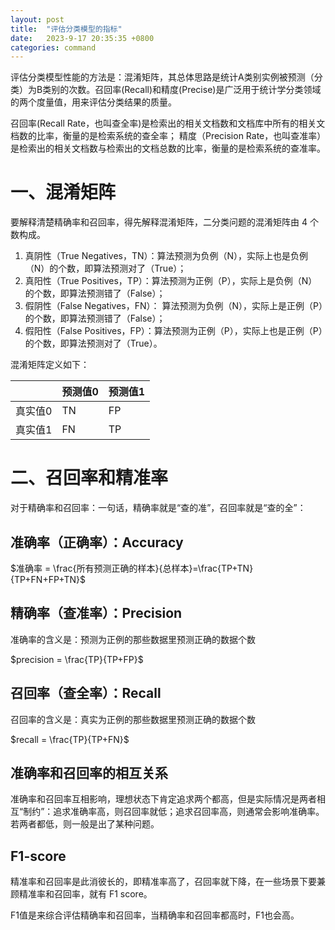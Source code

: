 ```yaml
---
layout: post
title:  "评估分类模型的指标"
date:   2023-9-17 20:35:35 +0800
categories: command
---
```


<head>
    <script src="https://cdn.mathjax.org/mathjax/latest/MathJax.js?config=TeX-AMS-MML_HTMLorMML" type="text/javascript"></script>
    <script type="text/x-mathjax-config">
        MathJax.Hub.Config({
            tex2jax: {
            skipTags: ['script', 'noscript', 'style', 'textarea', 'pre'],
            inlineMath: [['$','$']]
            }
        });
    </script>
</head>


评估分类模型性能的方法是：混淆矩阵，其总体思路是统计A类别实例被预测（分类）为B类别的次数。召回率(Recall)和精度(Precise)是广泛用于统计学分类领域的两个度量值，用来评估分类结果的质量。  

召回率(Recall Rate，也叫查全率)是检索出的相关文档数和文档库中所有的相关文档数的比率，衡量的是检索系统的查全率；
精度（Precision Rate，也叫查准率）是检索出的相关文档数与检索出的文档总数的比率，衡量的是检索系统的查准率。  

# 一、混淆矩阵

要解释清楚精确率和召回率，得先解释混淆矩阵，二分类问题的混淆矩阵由 4 个数构成。

1. 真阴性（True Negatives，TN）：算法预测为负例（N），实际上也是负例（N）的个数，即算法预测对了（True）；
2. 真阳性（True Positives，TP）：算法预测为正例（P），实际上是负例（N）的个数，即算法预测错了（False）；
3. 假阴性（False Negatives，FN）： 算法预测为负例（N），实际上是正例（P）的个数，即算法预测错了（False）；
4. 假阳性（False Positives，FP）：算法预测为正例（P），实际上也是正例（P）的个数，即算法预测对了（True）。


混淆矩阵定义如下：

|   |预测值0|预测值1|
|---|------|-------|
|真实值0|  TN  | FP |
|真实值1|  FN  | TP |

# 二、召回率和精准率

对于精确率和召回率：一句话，精确率就是“查的准”，召回率就是“查的全”：

## 准确率（正确率）：Accuracy

$准确率 = \frac{所有预测正确的样本}{总样本}=\frac{TP+TN}{TP+FN+FP+TN}$

## 精确率（查准率）：Precision

准确率的含义是：预测为正例的那些数据里预测正确的数据个数

$precision = \frac{TP}{TP+FP}$

## 召回率（查全率）：Recall

召回率的含义是：真实为正例的那些数据里预测正确的数据个数

$recall = \frac{TP}{TP+FN}$

## 准确率和召回率的相互关系

准确率和召回率互相影响，理想状态下肯定追求两个都高，但是实际情况是两者相互“制约”：追求准确率高，则召回率就低；追求召回率高，则通常会影响准确率。若两者都低，则一般是出了某种问题。

## F1-score

精准率和召回率是此消彼长的，即精准率高了，召回率就下降，在一些场景下要兼顾精准率和召回率，就有 F1 score。

F1值是来综合评估精确率和召回率，当精确率和召回率都高时，F1也会高。




